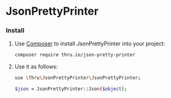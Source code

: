 # JsonPrettyPrinter

### Install

1. Use [Composer](http://getcomposer.org) to install JsonPrettyPrinter into your project:

    ```bash
    composer require thru.io/json-pretty-printer
    ```

2. Use it as follows:

    ```bash
    use \Thru\JsonPrettyPrinter\JsonPrettyPrinter;

    $json = JsonPrettyPrinter::Json($object);
    ```